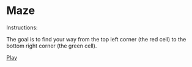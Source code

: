 Maze
====

Instructions:

The goal is to find your way from the top left corner (the red cell) to the bottom right corner (the green cell).

[Play](www.googledrive.com/host/0Bxx3PpakQ2jGeEdjSHgybnNBWUk)

